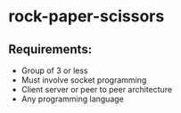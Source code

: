# rock-paper-scissors

## Requirements:

- Group of 3 or less
- Must involve socket programming
- Client server or peer to peer architecture
- Any programming language
